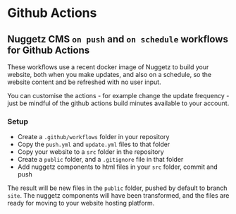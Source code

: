# Github Actions

## Nuggetz CMS `on push` and `on schedule` workflows for Github Actions

These workflows use a recent docker image of Nuggetz to build your website, both when you make 
updates, and also on a schedule, so the website content and be refreshed with no user input.

You can customise the actions - for example change the update frequency - just be
mindful of the github actions build minutes available to your account.

### Setup
- Create a `.github/workflows` folder in your repository
- Copy the `push.yml` and `update.yml` files to that folder
- Copy your website to a `src` folder in the repository
- Create a `public` folder, and a `.gitignore` file in that folder
- Add nuggetz components to html files in your `src` folder, commit and push

The result will be new files in the `public` folder, pushed by default to branch `site`.
The nuggetz components will have been transformed, and the files are ready for moving
to your website hosting platform.

